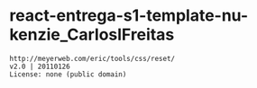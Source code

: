 # react-entrega-s1-template-nu-kenzie_CarloslFreitas

<!-- RESET CSS -->
    http://meyerweb.com/eric/tools/css/reset/ 
    v2.0 | 20110126
    License: none (public domain)
